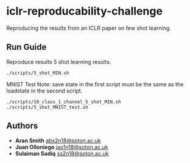 # iclr-reproducability-challenge
Reproducing the results from an ICLR paper on few shot learning. 


## Run Guide

Reproduce results 5 shot learning results.
```
./scripts/5_shot_MIN.sh
```

MNIST Test
Note: save state in the first script must be the same as the loadstate in the second script.
```
./scripts/10_class_1_channel_5_shot_MIN.sh
./scripts/5_shot_MNIST_test.sh 

```

## Authors

* **Aran Smith** [abs2n18@soton.ac.uk]()
* **Juan Olloniego** [jao1n18@soton.ac.uk]()
* **Sulaiman Sadiq** [ss2n18@soton.ac.uk]()
